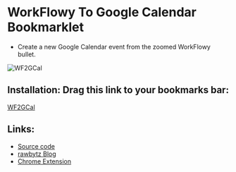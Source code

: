 # WorkFlowy To Google Calendar Bookmarklet
- Create a new Google Calendar event from the zoomed WorkFlowy bullet.

![WF2GCal](https://i.imgur.com/waRp4dy.png)

## Installation: Drag this link to your bookmarks bar:

<a href="javascript:(function WF2GCal_2_3(isHF){function msToGCal(ms){const gString=new Date(ms).toISOString();return gString.replace(/\W/g,'').match(/.{13}/)[0]+'00Z'}function nextXminutes(m){const now=new Date((new Date).setSeconds(0,0));return now.setMinutes(Math.ceil(now.getMinutes()/m)*m)}const duration=30;const start=nextXminutes(30);const end=start+duration*60*1e3;const addEvent='https://calendar.google.com/calendar/r/eventedit?text=';const name=isHF?WF.currentItem().getNameInPlainText():document.title.replace(/ - WorkFlowy$/,'');const url=isHF?`https://workflowy.com${WF.currentItem().getUrl()}`:location.href;const details=`&amp;details=${encodeURIComponent(url)}`;const dates=`&amp;dates=${msToGCal(start)}/${msToGCal(end)}`;window.open(addEvent+encodeURIComponent(name)+details+dates)})(false);">WF2GCal</a>

## Links:
- [Source code](https://github.com/rawbytz/WF2GCal/blob/master/WF2GCal.js)
- [rawbytz Blog](https://rawbytz.wordpress.com/2018/02/05/workflowy-to-new-google-calendar/)
- [Chrome Extension](https://chrome.google.com/webstore/detail/workflowy-to-google-calen/jgcnopjghjlddcncaiohpbchlojdhgde)

<!-- 
LINKS REFERENCING THIS
@BLOGGER https://www.blogger.com/blogger.g?blogID=6597785605721546133#editor/target=page;pageID=5861783429926200936

@SOFTWARE https://rawbytz.wordpress.com/software/

@BLOG https://rawbytz.wordpress.com/?s=WorkFlowy+to+google+calendar
 -->
